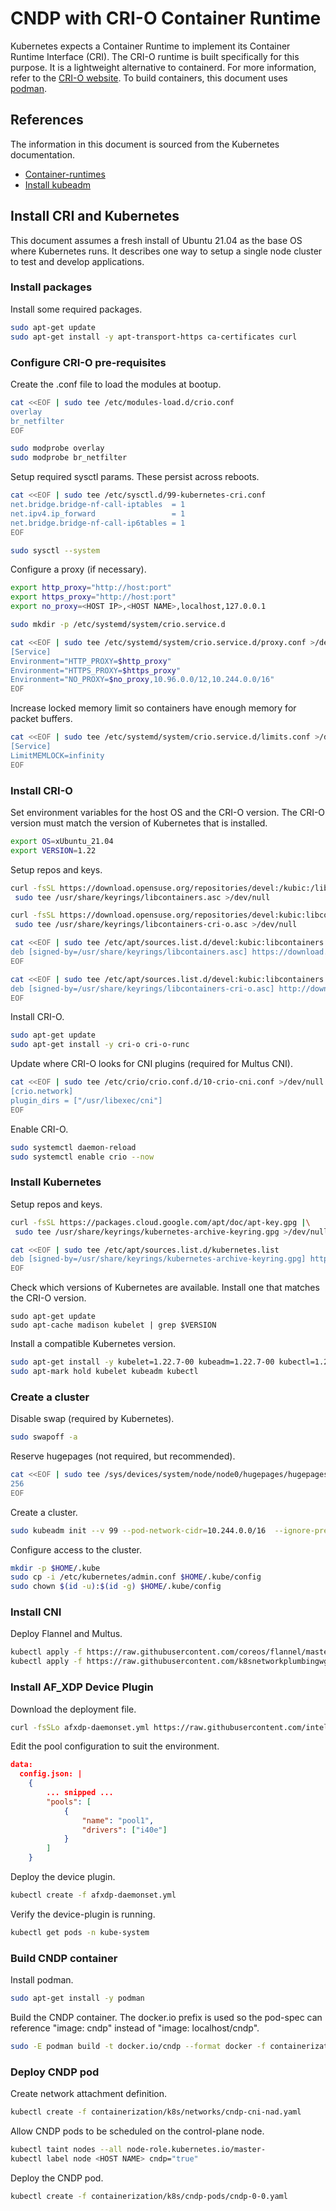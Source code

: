 # CNDP with CRI-O Container Runtime

Kubernetes expects a Container Runtime to implement its Container Runtime Interface (CRI). The
CRI-O runtime is built specifically for this purpose. It is a lightweight alternative to containerd.
For more information, refer to the [CRI-O website](https://cri-o.io/). To build containers, this
document uses [podman](https://podman.io/).

## References

The information in this document is sourced from the Kubernetes documentation.

* [Container-runtimes](https://kubernetes.io/docs/setup/production-environment/container-runtimes/)
* [Install kubeadm](https://kubernetes.io/docs/setup/production-environment/tools/kubeadm/install-kubeadm/)

## Install CRI and Kubernetes

This document assumes a fresh install of Ubuntu 21.04 as the base OS where Kubernetes runs. It
describes one way to setup a single node cluster to test and develop applications.

### Install packages

Install some required packages.

```bash
sudo apt-get update
sudo apt-get install -y apt-transport-https ca-certificates curl
```

### Configure CRI-O pre-requisites

Create the .conf file to load the modules at bootup.

```bash
cat <<EOF | sudo tee /etc/modules-load.d/crio.conf
overlay
br_netfilter
EOF

sudo modprobe overlay
sudo modprobe br_netfilter
```

Setup required sysctl params. These persist across reboots.

```bash
cat <<EOF | sudo tee /etc/sysctl.d/99-kubernetes-cri.conf
net.bridge.bridge-nf-call-iptables  = 1
net.ipv4.ip_forward                 = 1
net.bridge.bridge-nf-call-ip6tables = 1
EOF

sudo sysctl --system
```

Configure a proxy (if necessary).

```bash
export http_proxy="http://host:port"
export https_proxy="http://host:port"
export no_proxy=<HOST IP>,<HOST NAME>,localhost,127.0.0.1

sudo mkdir -p /etc/systemd/system/crio.service.d

cat <<EOF | sudo tee /etc/systemd/system/crio.service.d/proxy.conf >/dev/null
[Service]
Environment="HTTP_PROXY=$http_proxy"
Environment="HTTPS_PROXY=$https_proxy"
Environment="NO_PROXY=$no_proxy,10.96.0.0/12,10.244.0.0/16"
EOF
```

Increase locked memory limit so containers have enough memory for packet buffers.

```bash
cat <<EOF | sudo tee /etc/systemd/system/crio.service.d/limits.conf >/dev/null
[Service]
LimitMEMLOCK=infinity
EOF
```

### Install CRI-O

Set environment variables for the host OS and the CRI-O version. The CRI-O version must match the
version of Kubernetes that is installed.

```bash
export OS=xUbuntu_21.04
export VERSION=1.22
```

Setup repos and keys.

```bash
curl -fsSL https://download.opensuse.org/repositories/devel:/kubic:/libcontainers:/stable/$OS/Release.key |\
 sudo tee /usr/share/keyrings/libcontainers.asc >/dev/null

curl -fsSL https://download.opensuse.org/repositories/devel:kubic:libcontainers:stable:cri-o:$VERSION/$OS/Release.key |\
 sudo tee /usr/share/keyrings/libcontainers-cri-o.asc >/dev/null

cat <<EOF | sudo tee /etc/apt/sources.list.d/devel:kubic:libcontainers:stable.list
deb [signed-by=/usr/share/keyrings/libcontainers.asc] https://download.opensuse.org/repositories/devel:/kubic:/libcontainers:/stable/$OS/ /
EOF

cat <<EOF | sudo tee /etc/apt/sources.list.d/devel:kubic:libcontainers:stable:cri-o:$VERSION.list
deb [signed-by=/usr/share/keyrings/libcontainers-cri-o.asc] http://download.opensuse.org/repositories/devel:/kubic:/libcontainers:/stable:/cri-o:/$VERSION/$OS/ /
EOF
```

Install CRI-O.

```bash
sudo apt-get update
sudo apt-get install -y cri-o cri-o-runc
```

Update where CRI-O looks for CNI plugins (required for Multus CNI).

```bash
cat <<EOF | sudo tee /etc/crio/crio.conf.d/10-crio-cni.conf >/dev/null
[crio.network]
plugin_dirs = ["/usr/libexec/cni"]
EOF
```

Enable CRI-O.

```bash
sudo systemctl daemon-reload
sudo systemctl enable crio --now
```

### Install Kubernetes

Setup repos and keys.

```bash
curl -fsSL https://packages.cloud.google.com/apt/doc/apt-key.gpg |\
 sudo tee /usr/share/keyrings/kubernetes-archive-keyring.gpg >/dev/null

cat <<EOF | sudo tee /etc/apt/sources.list.d/kubernetes.list
deb [signed-by=/usr/share/keyrings/kubernetes-archive-keyring.gpg] https://apt.kubernetes.io/ kubernetes-xenial main
EOF
```

Check which versions of Kubernetes are available. Install one that matches the CRI-O version.

```
sudo apt-get update
sudo apt-cache madison kubelet | grep $VERSION
```

Install a compatible Kubernetes version.

```bash
sudo apt-get install -y kubelet=1.22.7-00 kubeadm=1.22.7-00 kubectl=1.22.7-00
sudo apt-mark hold kubelet kubeadm kubectl
```

### Create a cluster

Disable swap (required by Kubernetes).

```bash
sudo swapoff -a
```

Reserve hugepages (not required, but recommended).

```bash
cat <<EOF | sudo tee /sys/devices/system/node/node0/hugepages/hugepages-2048kB/nr_hugepages >/dev/null
256
EOF
```

Create a cluster.

```bash
sudo kubeadm init --v 99 --pod-network-cidr=10.244.0.0/16  --ignore-preflight-errors=all
```

Configure access to the cluster.

```bash
mkdir -p $HOME/.kube
sudo cp -i /etc/kubernetes/admin.conf $HOME/.kube/config
sudo chown $(id -u):$(id -g) $HOME/.kube/config
```

### Install CNI

Deploy Flannel and Multus.

```bash
kubectl apply -f https://raw.githubusercontent.com/coreos/flannel/master/Documentation/kube-flannel.yml
kubectl apply -f https://raw.githubusercontent.com/k8snetworkplumbingwg/multus-cni/master/deployments/multus-daemonset-crio.yml
```

### Install AF_XDP Device Plugin

Download the deployment file.

```bash
curl -fsSLo afxdp-daemonset.yml https://raw.githubusercontent.com/intel/afxdp-plugins-for-kubernetes/master/deployments/daemonset.yml
```

Edit the pool configuration to suit the environment.

```json
data:
  config.json: |
    {
        ... snipped ...
        "pools": [
            {
                "name": "pool1",
                "drivers": ["i40e"]
            }
        ]
    }
```

Deploy the device plugin.

```bash
kubectl create -f afxdp-daemonset.yml
```

Verify the device-plugin is running.

```bash
kubectl get pods -n kube-system
```

### Build CNDP container

Install podman.

```bash
sudo apt-get install -y podman
```

Build the CNDP container. The docker.io prefix is used so the pod-spec can reference "image: cndp"
instead of "image: localhost/cndp".

```bash
sudo -E podman build -t docker.io/cndp --format docker -f containerization/docker/ubuntu/Dockerfile .
```

### Deploy CNDP pod

Create network attachment definition.

```bash
kubectl create -f containerization/k8s/networks/cndp-cni-nad.yaml
```

Allow CNDP pods to be scheduled on the control-plane node.

```bash
kubectl taint nodes --all node-role.kubernetes.io/master-
kubectl label node <HOST NAME> cndp="true"
```

Deploy the CNDP pod.

```bash
kubectl create -f containerization/k8s/cndp-pods/cndp-0-0.yaml
```
